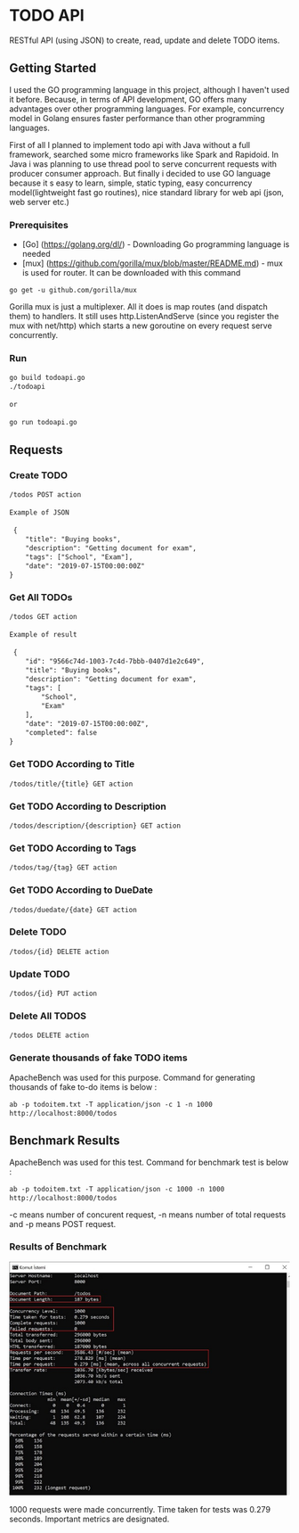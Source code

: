 # TODO API

RESTful API (using JSON) to create, read, update and delete TODO items.

## Getting Started
I used the GO programming language in this project, although I haven't used it before. Because, in terms of API development, GO offers many advantages over other programming languages. For example, concurrency model in Golang ensures faster performance than other programming languages.

First of all I planned to implement todo api with Java without a full framework, searched some micro frameworks like Spark and Rapidoid. In Java i was planning to use thread pool to serve concurrent requests with producer consumer approach. But finally i decided to use GO language because it s easy to learn, simple, static typing, easy concurrency model(lightweight fast go routines), nice standard library for web api (json, web server etc.) 

### Prerequisites

* [Go] (https://golang.org/dl/) - Downloading Go programming language is needed
* [mux] (https://github.com/gorilla/mux/blob/master/README.md) - mux is used for router. It can be downloaded with this command

```
go get -u github.com/gorilla/mux
```
Gorilla mux is just a multiplexer. All it does is map routes (and dispatch them) to handlers. It still uses http.ListenAndServe (since you register the mux with net/http) which starts a new goroutine on every request serve concurrently. 


### Run

```
go build todoapi.go
./todoapi

or

go run todoapi.go
```

## Requests

### Create TODO

```
/todos POST action

Example of JSON

 {
    "title": "Buying books",
    "description": "Getting document for exam",
    "tags": ["School", "Exam"],
    "date": "2019-07-15T00:00:00Z"
}
```

### Get All TODOs

```
/todos GET action

Example of result

 {
    "id": "9566c74d-1003-7c4d-7bbb-0407d1e2c649",
    "title": "Buying books",
    "description": "Getting document for exam",
    "tags": [
        "School",
        "Exam"
    ],
    "date": "2019-07-15T00:00:00Z",
    "completed": false
}
```

### Get TODO According to Title

```
/todos/title/{title} GET action
```

### Get TODO According to Description

```
/todos/description/{description} GET action
```

### Get TODO According to Tags

```
/todos/tag/{tag} GET action
```

### Get TODO According to DueDate

```
/todos/duedate/{date} GET action
```

### Delete TODO

```
/todos/{id} DELETE action
```

### Update TODO

```
/todos/{id} PUT action
```
### Delete All TODOS

```
/todos DELETE action
```

### Generate thousands of fake TODO items


ApacheBench was used for this purpose. Command for generating thousands of fake to-do items is below :

```
ab -p todoitem.txt -T application/json -c 1 -n 1000 http://localhost:8000/todos

```


## Benchmark Results
ApacheBench was used for this test. Command for benchmark test is below :

```
ab -p todoitem.txt -T application/json -c 1000 -n 1000 http://localhost:8000/todos
```
-c means number of concurent request, -n means number of total requests and -p means POST request.

### Results of Benchmark

![Benchmark](test.jpg)

1000 requests were made concurrently. Time taken for tests was 0.279 seconds. Important metrics are designated.



